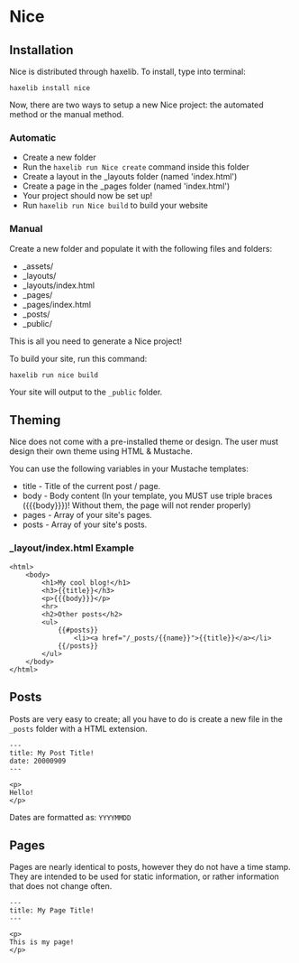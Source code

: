 # Nice

## Installation

Nice is distributed through haxelib. To install, type into terminal:

`haxelib install nice`

Now, there are two ways to setup a new Nice project: the automated method or the manual method.

### Automatic

- Create a new folder
- Run the `haxelib run Nice create` command inside this folder
- Create a layout in the _layouts folder (named 'index.html')
- Create a page in the _pages folder (named 'index.html')
- Your project should now be set up!
- Run `haxelib run Nice build` to build your website

### Manual

Create a new folder and populate it with the following files and folders:

- _assets/
- _layouts/
- _layouts/index.html
- _pages/
- _pages/index.html
- _posts/
- _public/

This is all you need to generate a Nice project!

To build your site, run this command:
 
 ```
 haxelib run nice build
 ```

Your site will output to the `_public` folder.

## Theming

Nice does not come with a pre-installed theme or design. The user must design their own theme using HTML & Mustache.

You can use the following variables in your Mustache templates:

- title - Title of the current post / page.
- body - Body content (In your template, you MUST use triple braces ({{{body}}})! Without them, the page will not render properly)
- pages - Array of your site's pages.
- posts - Array of your site's posts.

### _layout/index.html Example

```
<html>
    <body>
        <h1>My cool blog!</h1>
        <h3>{{title}}</h3>
        <p>{{{body}}}</p>
        <hr>
        <h2>Other posts</h2>
        <ul>
    	    {{#posts}}
            	<li><a href="/_posts/{{name}}">{{title}}</a></li>
    	    {{/posts}}
        </ul>
    </body>
</html>
```
## Posts

Posts are very easy to create; all you have to do is create a new file in the `_posts` folder with a HTML extension. 

```
---
title: My Post Title!
date: 20000909
---

<p>
Hello!
</p>
```

Dates are formatted as: `YYYYMMDD`

## Pages

Pages are nearly identical to posts, however they do not have a time stamp. They are intended to be used for static information, or rather information that does not change often. 

```
---
title: My Page Title!
---

<p>
This is my page!
</p>
```
